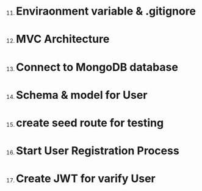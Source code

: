 







11. # Enviraonment variable & .gitignore
12. # MVC Architecture
13. # Connect to MongoDB database
14. # Schema & model for User
15. # create seed route for testing
16. # Start User Registration Process
17. # Create JWT for varify User